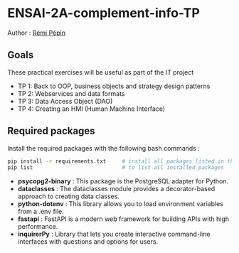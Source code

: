 # ENSAI-2A-complement-info-TP

Author : [Rémi Pépin](https://gitlab.com/remi2J/complement_info_ensai_2022_2023)

## Goals

These practical exercises will be useful as part of the IT project

* TP 1: Back to OOP, business objects and strategy design patterns
* TP 2: Webservices and data formats
* TP 3: Data Access Object (DAO)
* TP 4: Creating an HMI (Human Machine Interface)

## Required packages

Install the required packages with the following bash commands :

```bash
pip install -r requirements.txt     # install all packages listed in the file
pip list                            # to list all installed packages
```

* **psycopg2-binary** : This package is the PostgreSQL adapter for Python.
* **dataclasses** : The dataclasses module provides a decorator-based approach to creating data classes.
* **python-dotenv** : This library allows you to load environment variables from a .env file.
* **fastapi** : FastAPI is a modern web framework for building APIs with high performance.
* **inquirerPy** : Library that lets you create interactive command-line interfaces with questions and options for users.
